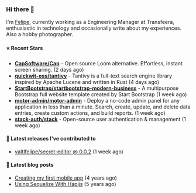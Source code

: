 ### Hi there 👋

I'm [Felipe](https://felipevm.com), currently working as a Engineering Manager at Transfeera, enthusiastic in technology and occasionally write about my experiences. Also a hobby photographer.

#### ⭐ Recent Stars
- **[CapSoftware/Cap](https://github.com/CapSoftware/Cap)** - Open source Loom alternative. Effortless, instant screen sharing. (2 days ago)
- **[quickwit-oss/tantivy](https://github.com/quickwit-oss/tantivy)** - Tantivy is a full-text search engine library inspired by Apache Lucene and written in Rust (4 days ago)
- **[StartBootstrap/startbootstrap-modern-business](https://github.com/StartBootstrap/startbootstrap-modern-business)** - A multipurpose Bootstrap full website template created by Start Bootstrap (1 week ago)
- **[motor-admin/motor-admin](https://github.com/motor-admin/motor-admin)** - Deploy a no-code admin panel for any application in less than a minute. Search, create, update, and delete data entries, create custom actions, and build reports. (1 week ago)
- **[stack-auth/stack](https://github.com/stack-auth/stack)** - Open-source user authentication &amp; management (1 week ago)

#### 🚀 Latest releases I've contributed to


- [valtlfelipe/secret-editor @ 0.0.2](https://github.com/valtlfelipe/secret-editor/releases/tag/0.0.2) (1 week ago)

#### 📄 Latest blog posts
- [Creating my first mobile app](https://felipevm.com/posts/creating-my-first-mobile-app/) (4 years ago)
- [Using Sequelize With Hapijs](https://felipevm.com/posts/using-sequelize-with-hapijs/) (5 years ago)
